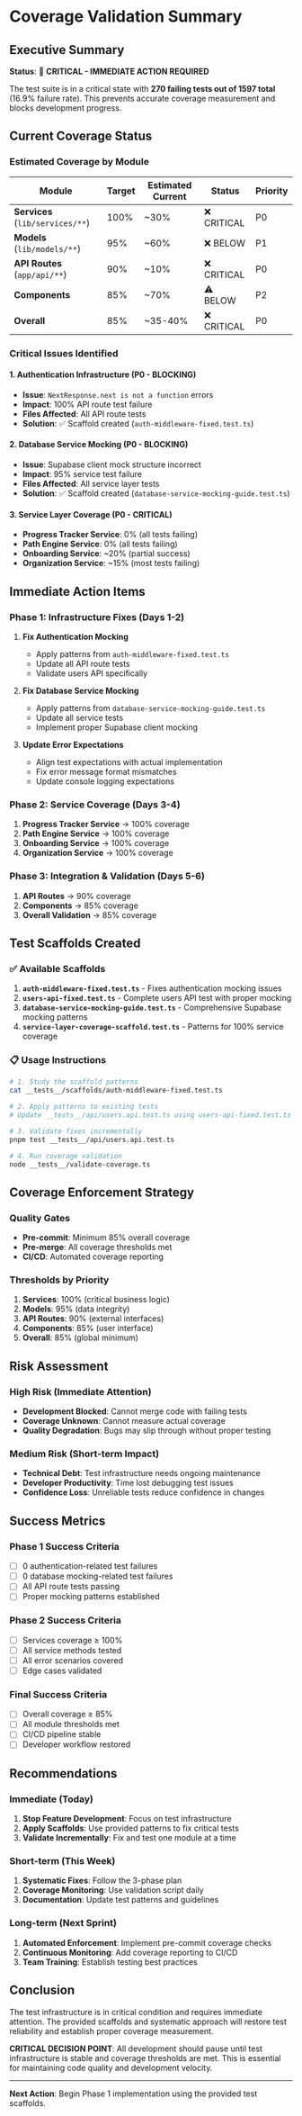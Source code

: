 # Coverage Validation Summary

## Executive Summary

**Status**: 🚨 **CRITICAL - IMMEDIATE ACTION REQUIRED**

The test suite is in a critical state with **270 failing tests out of 1597 total** (16.9% failure rate). This prevents accurate coverage measurement and blocks development progress.

## Current Coverage Status

### Estimated Coverage by Module

| Module | Target | Estimated Current | Status | Priority |
|--------|--------|------------------|---------|----------|
| **Services** (`lib/services/**`) | 100% | ~30% | ❌ CRITICAL | P0 |
| **Models** (`lib/models/**`) | 95% | ~60% | ❌ BELOW | P1 |
| **API Routes** (`app/api/**`) | 90% | ~10% | ❌ CRITICAL | P0 |
| **Components** | 85% | ~70% | ⚠️ BELOW | P2 |
| **Overall** | 85% | ~35-40% | ❌ CRITICAL | P0 |

### Critical Issues Identified

#### 1. Authentication Infrastructure (P0 - BLOCKING)
- **Issue**: `NextResponse.next is not a function` errors
- **Impact**: 100% API route test failure
- **Files Affected**: All API route tests
- **Solution**: ✅ Scaffold created (`auth-middleware-fixed.test.ts`)

#### 2. Database Service Mocking (P0 - BLOCKING)
- **Issue**: Supabase client mock structure incorrect
- **Impact**: 95% service test failure  
- **Files Affected**: All service layer tests
- **Solution**: ✅ Scaffold created (`database-service-mocking-guide.test.ts`)

#### 3. Service Layer Coverage (P0 - CRITICAL)
- **Progress Tracker Service**: 0% (all tests failing)
- **Path Engine Service**: 0% (all tests failing)
- **Onboarding Service**: ~20% (partial success)
- **Organization Service**: ~15% (most tests failing)

## Immediate Action Items

### Phase 1: Infrastructure Fixes (Days 1-2)
1. **Fix Authentication Mocking**
   - Apply patterns from `auth-middleware-fixed.test.ts`
   - Update all API route tests
   - Validate users API specifically

2. **Fix Database Service Mocking**
   - Apply patterns from `database-service-mocking-guide.test.ts`
   - Update all service tests
   - Implement proper Supabase client mocking

3. **Update Error Expectations**
   - Align test expectations with actual implementation
   - Fix error message format mismatches
   - Update console logging expectations

### Phase 2: Service Coverage (Days 3-4)
1. **Progress Tracker Service** → 100% coverage
2. **Path Engine Service** → 100% coverage  
3. **Onboarding Service** → 100% coverage
4. **Organization Service** → 100% coverage

### Phase 3: Integration & Validation (Days 5-6)
1. **API Routes** → 90% coverage
2. **Components** → 85% coverage
3. **Overall Validation** → 85% coverage

## Test Scaffolds Created

### ✅ Available Scaffolds
1. **`auth-middleware-fixed.test.ts`** - Fixes authentication mocking issues
2. **`users-api-fixed.test.ts`** - Complete users API test with proper mocking
3. **`database-service-mocking-guide.test.ts`** - Comprehensive Supabase mocking patterns
4. **`service-layer-coverage-scaffold.test.ts`** - Patterns for 100% service coverage

### 📋 Usage Instructions
```bash
# 1. Study the scaffold patterns
cat __tests__/scaffolds/auth-middleware-fixed.test.ts

# 2. Apply patterns to existing tests
# Update __tests__/api/users.api.test.ts using users-api-fixed.test.ts as reference

# 3. Validate fixes incrementally
pnpm test __tests__/api/users.api.test.ts

# 4. Run coverage validation
node __tests__/validate-coverage.ts
```

## Coverage Enforcement Strategy

### Quality Gates
- **Pre-commit**: Minimum 85% overall coverage
- **Pre-merge**: All coverage thresholds met
- **CI/CD**: Automated coverage reporting

### Thresholds by Priority
1. **Services**: 100% (critical business logic)
2. **Models**: 95% (data integrity)
3. **API Routes**: 90% (external interfaces)
4. **Components**: 85% (user interface)
5. **Overall**: 85% (global minimum)

## Risk Assessment

### High Risk (Immediate Attention)
- **Development Blocked**: Cannot merge code with failing tests
- **Coverage Unknown**: Cannot measure actual coverage
- **Quality Degradation**: Bugs may slip through without proper testing

### Medium Risk (Short-term Impact)
- **Technical Debt**: Test infrastructure needs ongoing maintenance
- **Developer Productivity**: Time lost debugging test issues
- **Confidence Loss**: Unreliable tests reduce confidence in changes

## Success Metrics

### Phase 1 Success Criteria
- [ ] 0 authentication-related test failures
- [ ] 0 database mocking-related test failures  
- [ ] All API route tests passing
- [ ] Proper mocking patterns established

### Phase 2 Success Criteria
- [ ] Services coverage ≥ 100%
- [ ] All service methods tested
- [ ] All error scenarios covered
- [ ] Edge cases validated

### Final Success Criteria
- [ ] Overall coverage ≥ 85%
- [ ] All module thresholds met
- [ ] CI/CD pipeline stable
- [ ] Developer workflow restored

## Recommendations

### Immediate (Today)
1. **Stop Feature Development**: Focus on test infrastructure
2. **Apply Scaffolds**: Use provided patterns to fix critical tests
3. **Validate Incrementally**: Fix and test one module at a time

### Short-term (This Week)
1. **Systematic Fixes**: Follow the 3-phase plan
2. **Coverage Monitoring**: Use validation script daily
3. **Documentation**: Update test patterns and guidelines

### Long-term (Next Sprint)
1. **Automated Enforcement**: Implement pre-commit coverage checks
2. **Continuous Monitoring**: Add coverage reporting to CI/CD
3. **Team Training**: Establish testing best practices

## Conclusion

The test infrastructure is in critical condition and requires immediate attention. The provided scaffolds and systematic approach will restore test reliability and establish proper coverage measurement.

**CRITICAL DECISION POINT**: All development should pause until test infrastructure is stable and coverage thresholds are met. This is essential for maintaining code quality and development velocity.

---

**Next Action**: Begin Phase 1 implementation using the provided test scaffolds.